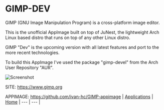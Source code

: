 # GIMP-DEV

 GIMP (GNU Image Manipulation Program) is a cross-platform image editor.

 This is the unofficial AppImage built on top of JuNest, the lightweight 
 Arch Linux based distro that runs on top of any other Linux distro.
 
 GIMP "Dev" is the upcoming version with all latest features and port to
 the more recent technologies.
 
 To build this AppImage I've used the package "gimp-devel" from the Arch
 User Repository "AUR".

 ![Screenshot](https://www.gimp.org/news/2020/11/06/gimp-2-99-2-released/gimp-2-99-2-overview.jpg)

 SITE: https://www.gimp.org


 APPIMAGE: https://github.com/ivan-hc/GIMP-appimage
 | [Applications](https://portable-linux-apps.github.io/apps.html) | [Home](https://portable-linux-apps.github.io)
 | --- | --- |
